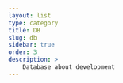 ```yaml
---
layout: list
type: category
title: DB
slug: db
sidebar: true
order: 3
description: >
    Database about development
---
```


